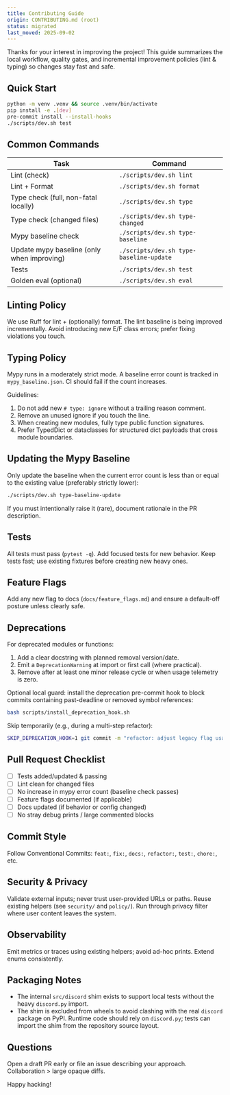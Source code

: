 ```yaml
---
title: Contributing Guide
origin: CONTRIBUTING.md (root)
status: migrated
last_moved: 2025-09-02
---
```


Thanks for your interest in improving the project! This guide summarizes the local workflow, quality gates, and incremental improvement policies (lint & typing) so changes stay fast and safe.

## Quick Start

```bash
python -m venv .venv && source .venv/bin/activate
pip install -e .[dev]
pre-commit install --install-hooks
./scripts/dev.sh test
```

## Common Commands

| Task | Command |
|------|---------|
| Lint (check) | `./scripts/dev.sh lint` |
| Lint + Format | `./scripts/dev.sh format` |
| Type check (full, non-fatal locally) | `./scripts/dev.sh type` |
| Type check (changed files) | `./scripts/dev.sh type-changed` |
| Mypy baseline check | `./scripts/dev.sh type-baseline` |
| Update mypy baseline (only when improving) | `./scripts/dev.sh type-baseline-update` |
| Tests | `./scripts/dev.sh test` |
| Golden eval (optional) | `./scripts/dev.sh eval` |

## Linting Policy

We use Ruff for lint + (optionally) format. The lint baseline is being improved incrementally. Avoid introducing new E/F class errors; prefer fixing violations you touch.

## Typing Policy

Mypy runs in a moderately strict mode. A baseline error count is tracked in `mypy_baseline.json`. CI should fail if the count increases.

Guidelines:

1. Do not add new `# type: ignore` without a trailing reason comment.
2. Remove an unused ignore if you touch the line.
3. When creating new modules, fully type public function signatures.
4. Prefer TypedDict or dataclasses for structured dict payloads that cross module boundaries.

## Updating the Mypy Baseline

Only update the baseline when the current error count is less than or equal to the existing value (preferably strictly lower):

```bash
./scripts/dev.sh type-baseline-update
```

If you must intentionally raise it (rare), document rationale in the PR description.

## Tests

All tests must pass (`pytest -q`). Add focused tests for new behavior. Keep tests fast; use existing fixtures before creating new heavy ones.

## Feature Flags

Add any new flag to docs (`docs/feature_flags.md`) and ensure a default-off posture unless clearly safe.

## Deprecations

For deprecated modules or functions:

1. Add a clear docstring with planned removal version/date.
2. Emit a `DeprecationWarning` at import or first call (where practical).
3. Remove after at least one minor release cycle or when usage telemetry is zero.

Optional local guard: install the deprecation pre-commit hook to block commits
containing past-deadline or removed symbol references:

```bash
bash scripts/install_deprecation_hook.sh
```

Skip temporarily (e.g., during a multi-step refactor):

```bash
SKIP_DEPRECATION_HOOK=1 git commit -m "refactor: adjust legacy flag usage"
```

## Pull Request Checklist

- [ ] Tests added/updated & passing
- [ ] Lint clean for changed files
- [ ] No increase in mypy error count (baseline check passes)
- [ ] Feature flags documented (if applicable)
- [ ] Docs updated (if behavior or config changed)
- [ ] No stray debug prints / large commented blocks

## Commit Style

Follow Conventional Commits: `feat:`, `fix:`, `docs:`, `refactor:`, `test:`, `chore:`, etc.

## Security & Privacy

Validate external inputs; never trust user-provided URLs or paths. Reuse existing helpers (see `security/` and `policy/`). Run through privacy filter where user content leaves the system.

## Observability

Emit metrics or traces using existing helpers; avoid ad-hoc prints. Extend enums consistently.

## Packaging Notes

- The internal `src/discord` shim exists to support local tests without the heavy `discord.py` import.
- The shim is excluded from wheels to avoid clashing with the real `discord` package on PyPI. Runtime code should rely on `discord.py`; tests can import the shim from the repository source layout.

## Questions

Open a draft PR early or file an issue describing your approach. Collaboration > large opaque diffs.

Happy hacking!

